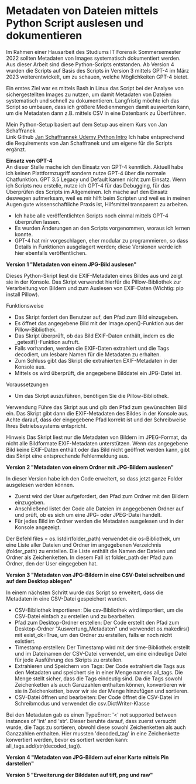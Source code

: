 # Metadaten von Dateien mittels Python Script auslesen und dokumentieren<br/>
Im Rahmen einer Hausarbeit des Studiums IT Forensik Sommersemester 2022 sollten Metadaten von Images systematisch dokumentiert werden. Aus dieser Arbeit sind diese Python-Scripts entstanden. Ab Version 4 wurden die Scripts auf Basis des Scripts in Version 3 mittels GPT-4 im März 2023 weiterentwickelt, um zu schauen, welche Möglichkeiten GPT-4 bietet.

Ein erstes Ziel war es mittels Bash in Linux das Script bei der Analyse von sichergestellten Images zu nutzen, um damit Metadaten von Dateien systematisch und schnell zu dokumentieren. 
Langfristig möchte ich das Script so umbauen, dass ich größere Medienmengen damit auswerten kann, um die Metadaten dann z.B. mittels CSV in eine Datenbank zu Überführen.

Mein Python-Setup basiert auf dem Setup aus einem Kurs von Jan Schaffranek<br/>
Link Github <a href="https://github.com/franneck94/UdemyPythonIntro"> Jan Schaffrannek Udemy Python Intro</a>
Ich habe entsprechend die Requirements von Jan Schaffranek und um eigene für die Scripts ergänzt.


<b>Einsatz von GPT-4</b><br/>
An dieser Stelle mache ich den Einsatz von GPT-4 kenntlich. Aktuell habe ich keinen Plattformzugriff sondern nutze GPT-4 über die normale Chatfunktion. GPT 3.5 Legacy und Default kamen nicht zum Einsatz. Wenn ich Scripts neu erstelle, nutze ich GPT-4 für das Debugging, für das Überprüfen des Scripts im Allgemeinen. Ich mache auf den Einsatz deswegen aufmerksam, weil es mir hilft beim Scripten und weil es in meinen Augen gute wissenschaftliche Praxis ist, Hilfsmittel transparent zu arbeiten.

- Ich habe alle veröffentlichten Scripts noch einmal mittels GPT-4 überprüfen lassen.
- Es wurden Änderungen an den Scripts vorgenommen, woraus ich lernen konnte.
- GPT-4 hat mir vorgeschlagen, eher modular zu programmieren, so dass Details in Funktionen ausgelagert werden; diese Versionen werde ich hier ebenfalls veröffentlichen.

<b>Version 1 "Metadaten von einem JPG-Bild auslesen"</b><br/>

Dieses Python-Skript liest die EXIF-Metadaten eines Bildes aus und zeigt sie in der Konsole. Das Skript verwendet hierfür die Pillow-Bibliothek zur Verarbeitung von Bildern und zum Auslesen von EXIF-Daten (Wichtig: pip install Pillow).

Funktionsweise
- Das Skript fordert den Benutzer auf, den Pfad zum Bild einzugeben.
- Es öffnet das angegebene Bild mit der Image.open()-Funktion aus der Pillow-Bibliothek.
- Das Skript überprüft, ob das Bild EXIF-Daten enthält, indem es die _getexif()-Funktion aufruft.
- Falls vorhanden, werden die EXIF-Daten extrahiert und die Tags decodiert, um lesbare Namen für die Metadaten zu erhalten.
- Zum Schluss gibt das Skript die extrahierten EXIF-Metadaten in der Konsole aus.
- Mittels os wird überprüft, die angegebene Bilddatei ein JPG-Datei ist.

Voraussetzungen
- Um das Skript auszuführen, benötigen Sie die Pillow-Bibliothek.

Verwendung
Führe das Skript aus und gib den Pfad zum gewünschten Bild ein. Das Skript gibt dann die EXIF-Metadaten des Bildes in der Konsole aus. Achte darauf, dass der eingegebene Pfad korrekt ist und der Schreibweise Ihres Betriebssystems entspricht.

Hinweis
Das Skript liest nur die Metadaten von Bildern im JPEG-Format, da nicht alle Bildformate EXIF-Metadaten unterstützen. Wenn das angegebene Bild keine EXIF-Daten enthält oder das Bild nicht geöffnet werden kann, gibt das Skript eine entsprechende Fehlermeldung aus.

<b>Version 2 "Metadaten von einem Ordner mit JPG-Bildern auslesen"</b><br/>

In dieser Version habe ich den Code erweitert, so dass jetzt ganze Folder ausgelesen werden können. 
- Zuerst wird der User aufgefordert, den Pfad zum Ordner mit den Bildern einzugeben. 
- Anschließend listet der Code alle Dateien im angegebenen Ordner auf und prüft, ob es sich um eine JPG- oder JPEG-Datei handelt. 
- Für jedes Bild im Ordner werden die Metadaten ausgelesen und in der Konsole angezeigt.

Der Befehl files = os.listdir(folder_path) verwendet die os-Bibliothek, um eine Liste aller Dateien und Ordner im angegebenen Verzeichnis (folder_path) zu erstellen. Die Liste enthält die Namen der Dateien und Ordner als Zeichenketten. In diesem Fall ist folder_path der Pfad zum Ordner, den der User eingegeben hat.

<b>Version 3 "Metadaten von JPG-Bildern in eine CSV-Datei schreiben und auf dem Desktop ablegen"</b><br/>

In einem nächsten Schritt wurde das Script so erweitert, dass die Metadaten in eine CSV-Datei gespeichert wurden.

- CSV-Bibliothek importieren: Die csv-Bibliothek wird importiert, um die CSV-Datei einfach zu erstellen und zu bearbeiten.
- Pfad zum Desktop-Ordner erstellen: Der Code erstellt den Pfad zum Desktop-Ordner "Auswertung_Metadaten" und verwendet os.makedirs() mit exist_ok=True, um den Ordner zu erstellen, falls er noch nicht existiert.
- Timestamp erstellen: Der Timestamp wird mit der time-Bibliothek erstellt und im Dateinamen der CSV-Datei verwendet, um eine eindeutige Datei für jede Ausführung des Skripts zu erstellen.
- Extrahieren und Speichern von Tags: Der Code extrahiert die Tags aus den Metadaten und speichert sie in einer Menge namens all_tags. Die Menge stellt sicher, dass die Tags eindeutig sind. Da die Tags sowohl Zeichenketten als auch Ganzzahlen enthalten können, konvertieren wir sie in Zeichenketten, bevor wir sie der Menge hinzufügen und sortieren.
- CSV-Datei öffnen und bearbeiten: Der Code öffnet die CSV-Datei im Schreibmodus und verwendet die csv.DictWriter-Klasse

Bei den Metadaten gab es einen TypeError: '<' not supported between instances of 'int' and 'str'. Dieser beruhte darauf, dass zuerst versucht wurde, die Tags zu sortieren, obwohl diese sowohl Zeichenketten als auch Ganzzahlen enthalten. Hier mussten 'decoded_tag' in eine Zeichenkette konvertiert werden, bevor es sortiert werden kann: all_tags.add(str(decoded_tag)).

<b>Version 4 "Metadaten von JPG-Bildern auf einer Karte mittels Pin darstellen"</b><br/>

<b>Version 5 "Erweiterung der Bilddaten auf tiff, png und raw"</b><br/>

